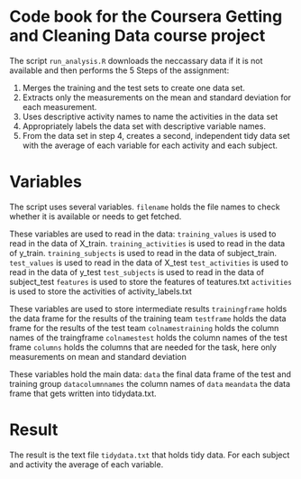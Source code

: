 # Code book for the Coursera Getting and Cleaning Data course project

The script `run_analysis.R` downloads the neccassary data if it is not available and then performs the 5 Steps of the assignment:
1. Merges the training and the test sets to create one data set.
2. Extracts only the measurements on the mean and standard deviation for each measurement.
3. Uses descriptive activity names to name the activities in the data set
4. Appropriately labels the data set with descriptive variable names.
5. From the data set in step 4, creates a second, independent tidy data set with the average of each variable for each activity and each subject.

# Variables

The script uses several variables.
`filename` holds the file names to check whether it is available or needs to get fetched.

These variables are used to read in the data:
`training_values` is used to read in the data of X_train.
`training_activities` is used to read in the data of y_train.
`training_subjects` is used to read in the data of subject_train.
`test_values` is used to read in the data of X_test
`test_activities` is used to read in the data of y_test
`test_subjects` is used to read in the data of subject_test
`features` is used to store the features of teatures.txt
`activities` is used to store the activities of activity_labels.txt

These variables are used to store intermediate results
`trainingframe` holds the data frame for the results of the training team
`testframe` holds the data frame for the results of the test team
`colnamestraining` holds the column names of the traingframe
`colnamestest` holds the column names of the test frame
`columns` holds the columns that are needed for the task, here only measurements on mean and standard deviation

These variables hold the main data:
`data` the final data frame of the test and training group
`datacolumnnames` the column names of `data`
`meandata` the data frame that gets written into tidydata.txt.

# Result

The result is the text file `tidydata.txt` that holds tidy data. For each subject and activity the average of each variable.